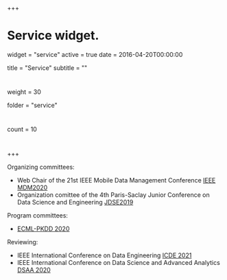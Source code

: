 +++
# Service widget.


widget = "service"
active = true
date = 2016-04-20T00:00:00

title = "Service"
subtitle = ""


# 
weight = 30

folder = "service"

# 
count = 10

#   
# 
+++

Organizing committees:

- Web Chair of the 21st IEEE Mobile Data Management Conference [IEEE MDM2020](http://mdmconferences.org/mdm2020/)
- Organization comittee of the 4th Paris-Saclay Junior Conference on Data Science and Engineering [JDSE2019](https://jdse-paris.github.io/jDSE2019)

Program committees: 

- [ECML-PKDD 2020](https://ecmlpkdd2020.net/)

Reviewing:

- IEEE International Conference on Data Engineering [ICDE 2021](http://www.icde2021.gr/)
- IEEE International Conference on Data Science and Advanced Analytics [DSAA 2020](http://dsaa2020.dsaa.co/)
